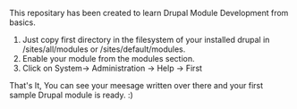 This repositary has been created to learn Drupal Module Development from basics.

1. Just copy first directory in the filesystem of your installed drupal in /sites/all/modules  or /sites/default/modules.
2. Enable your module from the modules section.
3. Click on System-> Administration -> Help -> First

That's It, You can see your meesage written over there and your first sample Drupal module is ready. :)
